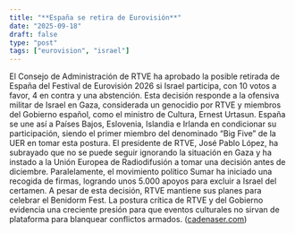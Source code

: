 ```yaml
---
title: "**España se retira de Eurovisión**"
date: "2025-09-18"
draft: false
type: "post"
tags: ["eurovision", "israel"]
---
```


El Consejo de Administración de RTVE ha aprobado la posible retirada de España del Festival de Eurovisión 2026 si Israel participa, con 10 votos a favor, 4 en contra y una abstención. Esta decisión responde a la ofensiva militar de Israel en Gaza, considerada un genocidio por RTVE y miembros del Gobierno español, como el ministro de Cultura, Ernest Urtasun. España se une así a Países Bajos, Eslovenia, Islandia e Irlanda en condicionar su participación, siendo el primer miembro del denominado “Big Five” de la UER en tomar esta postura. El presidente de RTVE, José Pablo López, ha subrayado que no se puede seguir ignorando la situación en Gaza y ha instado a la Unión Europea de Radiodifusión a tomar una decisión antes de diciembre. Paralelamente, el movimiento político Sumar ha iniciado una recogida de firmas, logrando unos 5.000 apoyos para excluir a Israel del certamen. A pesar de esta decisión, RTVE mantiene sus planes para celebrar el Benidorm Fest. La postura crítica de RTVE y del Gobierno evidencia una creciente presión para que eventos culturales no sirvan de plataforma para blanquear conflictos armados. ([cadenaser.com](https://cadenaser.com/nacional/2025/09/16/el-consejo-de-administracion-de-rtve-aprueba-retirar-a-espana-de-eurovision-si-israel-participa-cadena-ser/?utm_source=openai))
